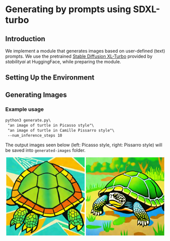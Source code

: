 # Generating by prompts using SDXL-turbo

## Introduction

We implement a module that generates images based on user-defined (text) prompts. We use the pretrained [Stable Diffusion XL-Turbo](https://huggingface.co/stabilityai/stable-diffusion-xl-base-1.0) provided by *stabilityai* at HuggingFace, while preparing the module.

## Setting Up the Environment


## Generating Images

### Example usage

~~~
python3 generate.py\
 "an image of turtle in Picasso style"\
 "an image of turtle in Camille Pissarro style"\
 --num_inference_steps 10
~~~

The output images seen below (left: Picasso style, right: Pissarro style) will be saved into `generated-images` folder.

<p align="center">
  <img src="files-for-readme/picasso_turtle.png" width="49%" />
  <img src="files-for-readme/pissarro_turtle.png" width="49%" />
</p>



